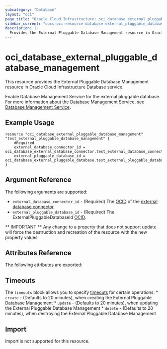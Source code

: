 ```yaml
---
subcategory: "Database"
layout: "oci"
page_title: "Oracle Cloud Infrastructure: oci_database_external_pluggable_database_management"
sidebar_current: "docs-oci-resource-database-external_pluggable_database_management"
description: |-
  Provides the External Pluggable Database Management resource in Oracle Cloud Infrastructure Database service
---
```


# oci_database_external_pluggable_database_management
This resource provides the External Pluggable Database Management resource in Oracle Cloud Infrastructure Database service.

Enable Database Management Service for the external pluggable database.
For more information about the Database Management Service, see
[Database Management Service](https://docs.cloud.oracle.com/iaas/Content/ExternalDatabase/Concepts/databasemanagementservice.htm).


## Example Usage

```hcl
resource "oci_database_external_pluggable_database_management" "test_external_pluggable_database_management" {
	#Required
	external_database_connector_id = oci_database_external_database_connector.test_external_database_connector.id
	external_pluggable_database_id = oci_database_external_pluggable_database.test_external_pluggable_database.id
}
```

## Argument Reference

The following arguments are supported:

* `external_database_connector_id` - (Required) The [OCID](https://docs.cloud.oracle.com/iaas/Content/General/Concepts/identifiers.htm) of the [external database connector](https://docs.cloud.oracle.com/iaas/api/#/en/database/latest/datatypes/CreateExternalDatabaseConnectorDetails). 
* `external_pluggable_database_id` - (Required) The ExternalPluggableDatabaseId [OCID](https://docs.cloud.oracle.com/iaas/Content/General/Concepts/identifiers.htm).

** IMPORTANT **
Any change to a property that does not support update will force the destruction and recreation of the resource with the new property values

## Attributes Reference

The following attributes are exported:


## Timeouts

The `timeouts` block allows you to specify [timeouts](https://registry.terraform.io/providers/oracle/oci/latest/docs/guides/changing_timeouts) for certain operations:
	* `create` - (Defaults to 20 minutes), when creating the External Pluggable Database Management
	* `update` - (Defaults to 20 minutes), when updating the External Pluggable Database Management
	* `delete` - (Defaults to 20 minutes), when destroying the External Pluggable Database Management


## Import

Import is not supported for this resource.

